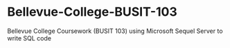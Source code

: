 # Bellevue-College-BUSIT-103
Bellevue College Coursework (BUSIT 103) using Microsoft Sequel Server to write SQL code

